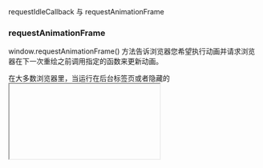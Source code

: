 requestIdleCallback 与 requestAnimationFrame

### requestAnimationFrame
window.requestAnimationFrame() 方法告诉浏览器您希望执行动画并请求浏览器在下一次重绘之前调用指定的函数来更新动画。

在大多数浏览器里，当运行在后台标签页或者隐藏的<iframe> 里时，requestAnimationFrame() 会暂停调用以提升性能和电池寿命。

回调函数会被传入一个参数，DOMHighResTimeStamp，指示当前被 requestAnimationFrame() 排序的回调函数被触发的时间

demo:
```
var start = null;
var element = document.getElementById('SomeElementYouWantToAnimate');
element.style.position = 'absolute';

function step(timestamp) {
  if (!start) start = timestamp;
  var progress = timestamp - start;
  element.style.left = Math.min(progress / 10, 200) + 'px';
  if (progress < 2000) {
    window.requestAnimationFrame(step);
  }
}

window.requestAnimationFrame(step);
```

### requestIdleCallback

window.requestIdleCallback()会在浏览器空闲时期依次调用函数， 这就可以让开发者在主事件循环中执行后台或低优先级的任务，而且不会对像动画和用户交互这样延迟触发而且关键的事件产生影响。函数一般会按先进先调用的顺序执行，除非函数在浏览器调用它之前就到了它的超时时间

#### 返回值节
一个无符号长整数，可以把它传入 Window.cancelIdleCallback(callback, options) 方法，来结束回调

callback会接收到一个名为 deadline 的参数，它具有如下属性:
timeRemaining： 一个返回DOMHighResTimeStamp的函数的引用。
didTimeout： 布尔型，如果 callback 在空闲时间被客户端执行，它的值为 false，其他情况它的值为 true (例如：options 中给了超时时间，并且在超时过期时仍没有足够的空闲时间)。

options具有如下属性:
timeout：timeout 值被指定为正数时，当做浏览器调用 callback 的最后期限。它的单位是毫秒

### 一帧里面浏览器都要做哪些事情
用户的交互、js的执行、以及requestAnimationFrame的调用，布局计算以及页面的重绘等工作。
假如某一帧里面要执行的任务不多，在不到16ms（1000/60)的时间内就完成了上述任务的话，那么这一帧就会有一定的空闲时间，这段时间就恰好可以用来执行requestIdleCallback的回调

requestIdleCallback里面最好不要进行可DOM修改操作，而应在requestAnimationFrame中进行。

推荐的做法是在requestAnimationFrame里面做dom的修改，可以在requestIdleCallback里面构建Document Fragment，然后在下一帧的requestAnimationFrame里面应用Fragment。

refs:
https://juejin.im/post/5ad71f39f265da239f07e862